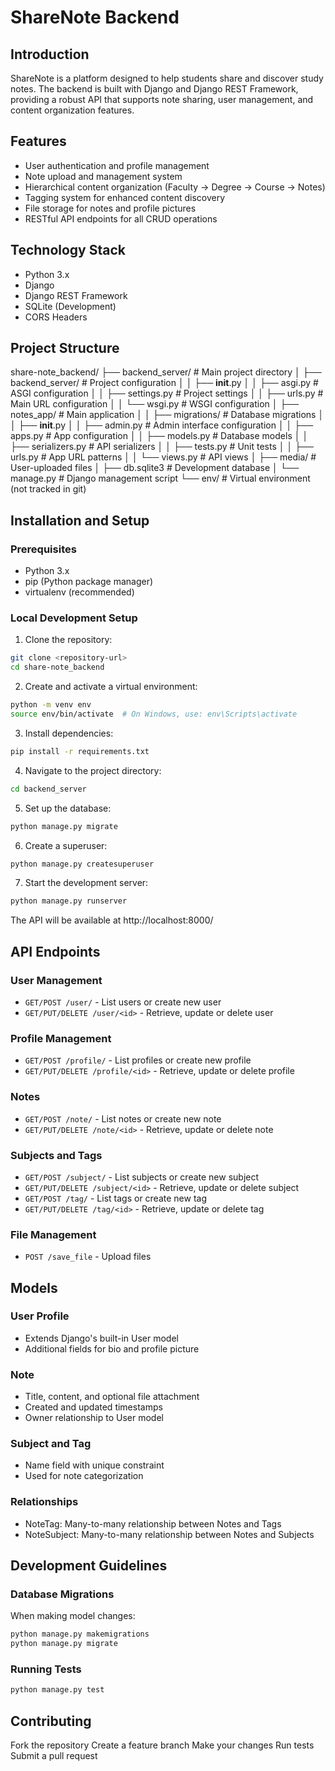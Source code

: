 # ShareNote Backend

## Introduction
ShareNote is a platform designed to help students share and discover study notes. The backend is built with Django and Django REST Framework, providing a robust API that supports note sharing, user management, and content organization features.

## Features
- User authentication and profile management
- Note upload and management system
- Hierarchical content organization (Faculty → Degree → Course → Notes)
- Tagging system for enhanced content discovery
- File storage for notes and profile pictures
- RESTful API endpoints for all CRUD operations

## Technology Stack
- Python 3.x
- Django
- Django REST Framework
- SQLite (Development)
- CORS Headers

## Project Structure
share-note_backend/
├── backend_server/          # Main project directory
│   ├── backend_server/     # Project configuration
│   │   ├── __init__.py
│   │   ├── asgi.py        # ASGI configuration
│   │   ├── settings.py    # Project settings
│   │   ├── urls.py        # Main URL configuration
│   │   └── wsgi.py        # WSGI configuration
│   ├── notes_app/         # Main application
│   │   ├── migrations/    # Database migrations
│   │   ├── __init__.py
│   │   ├── admin.py      # Admin interface configuration
│   │   ├── apps.py       # App configuration
│   │   ├── models.py     # Database models
│   │   ├── serializers.py # API serializers
│   │   ├── tests.py      # Unit tests
│   │   ├── urls.py       # App URL patterns
│   │   └── views.py      # API views
│   ├── media/            # User-uploaded files
│   ├── db.sqlite3        # Development database
│   └── manage.py         # Django management script
└── env/                  # Virtual environment (not tracked in git)

## Installation and Setup

### Prerequisites
- Python 3.x
- pip (Python package manager)
- virtualenv (recommended)

### Local Development Setup

1. Clone the repository:
```bash
git clone <repository-url>
cd share-note_backend
```

2. Create and activate a virtual environment:
```bash
python -m venv env
source env/bin/activate  # On Windows, use: env\Scripts\activate
```

3. Install dependencies:
```bash
pip install -r requirements.txt
```

4. Navigate to the project directory:
```bash
cd backend_server
```

5. Set up the database:
```bash
python manage.py migrate
```

6. Create a superuser:
```bash
python manage.py createsuperuser
```

7. Start the development server:
```bash
python manage.py runserver
```

The API will be available at http://localhost:8000/

## API Endpoints

### User Management
- `GET/POST /user/` - List users or create new user
- `GET/PUT/DELETE /user/<id>` - Retrieve, update or delete user

### Profile Management
- `GET/POST /profile/` - List profiles or create new profile
- `GET/PUT/DELETE /profile/<id>` - Retrieve, update or delete profile

### Notes
- `GET/POST /note/` - List notes or create new note
- `GET/PUT/DELETE /note/<id>` - Retrieve, update or delete note

### Subjects and Tags
- `GET/POST /subject/` - List subjects or create new subject
- `GET/PUT/DELETE /subject/<id>` - Retrieve, update or delete subject
- `GET/POST /tag/` - List tags or create new tag
- `GET/PUT/DELETE /tag/<id>` - Retrieve, update or delete tag

### File Management
- `POST /save_file` - Upload files

## Models

### User Profile
- Extends Django's built-in User model
- Additional fields for bio and profile picture

### Note
- Title, content, and optional file attachment
- Created and updated timestamps
- Owner relationship to User model

### Subject and Tag
- Name field with unique constraint
- Used for note categorization

### Relationships
- NoteTag: Many-to-many relationship between Notes and Tags
- NoteSubject: Many-to-many relationship between Notes and Subjects

## Development Guidelines

### Database Migrations
When making model changes:
```bash
python manage.py makemigrations
python manage.py migrate
```

### Running Tests
```bash
python manage.py test
```

## Contributing

Fork the repository
Create a feature branch
Make your changes
Run tests
Submit a pull request

